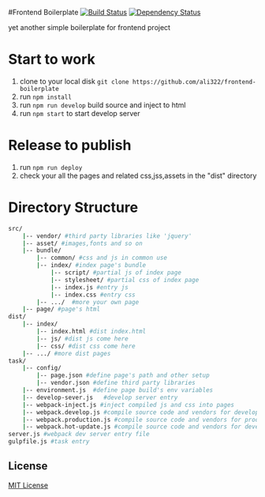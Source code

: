 #Frontend Boilerplate
[![Build Status](https://travis-ci.org/ali322/frontend-boilerplate.svg?branch=master)](https://travis-ci.org/ali322/frontend-boilerplate)
[![Dependency Status](https://gemnasium.com/badges/github.com/ali322/frontend-boilerplate.svg)](https://gemnasium.com/github.com/ali322/frontend-boilerplate)

yet another simple boilerplate for frontend project

Start to work
===

1. clone to your local disk `git clone https://github.com/ali322/frontend-boilerplate`
2. run `npm install`
3. run `npm run develop` build source and inject to html
3. run `npm start` to start develop server

Release to publish
===

1. run `npm run deploy`
2. check your all the pages and related css,jss,assets in the "dist" directory

Directory Structure
===

```sh
src/
    |-- vendor/ #third party libraries like 'jquery'
    |-- asset/ #images,fonts and so on
    |-- bundle/
        |-- common/ #css and js in common use
        |-- index/ #index page's bundle
            |-- script/ #partial js of index page
            |-- stylesheet/ #partial css of index page
            |-- index.js #entry js
            |-- index.css #entry css
        |-- .../  #more your own page
    |-- page/ #page's html
dist/
    |-- index/
        |-- index.html #dist index.html
        |-- js/ #dist js come here
        |-- css/ #dist css come here
    |-- .../ #more dist pages
task/
    |-- config/
        |-- page.json #define page's path and other setup
        |-- vendor.json #define third party libraries
    |-- environment.js  #define page build's env variables
    |-- develop-sever.js   #develop server entry
    |-- webpack-inject.js #inject compiled js and css into pages
    |-- webpack.develop.js #compile source code and vendors for develop
    |-- webpack.production.js #compile source code and vendors for production
    |-- webpack.hot-update.js #compile source code and vendors for develop in HMR
server.js #webpack dev server entry file
gulpfile.js #task entry
```


## License

[MIT License](http://en.wikipedia.org/wiki/MIT_License)